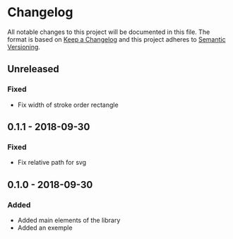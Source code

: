 # Changelog
All notable changes to this project will be documented in this file. 
The format is based on [Keep a Changelog](http://keepachangelog.com/en/1.0.0/) 
and this project adheres to [Semantic Versioning](http://semver.org/spec/v2.0.0.html).

## Unreleased
### Fixed
- Fix width of stroke order rectangle

## 0.1.1 - 2018-09-30
### Fixed
- Fix relative path for svg

## 0.1.0 - 2018-09-30
### Added
- Added main elements of the library
- Added an exemple